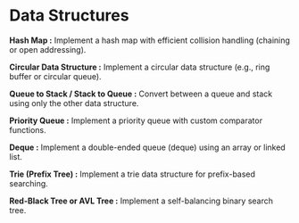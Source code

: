 # Data Structures

**Hash Map :**
Implement a hash map with efficient collision handling (chaining or open addressing).

**Circular Data Structure :**
Implement a circular data structure (e.g., ring buffer or circular queue).

**Queue to Stack / Stack to Queue :**
Convert between a queue and stack using only the other data structure.

**Priority Queue :**
Implement a priority queue with custom comparator functions.

**Deque :**
Implement a double-ended queue (deque) using an array or linked list.

**Trie (Prefix Tree) :**
Implement a trie data structure for prefix-based searching.

**Red-Black Tree or AVL Tree :**
Implement a self-balancing binary search tree.

